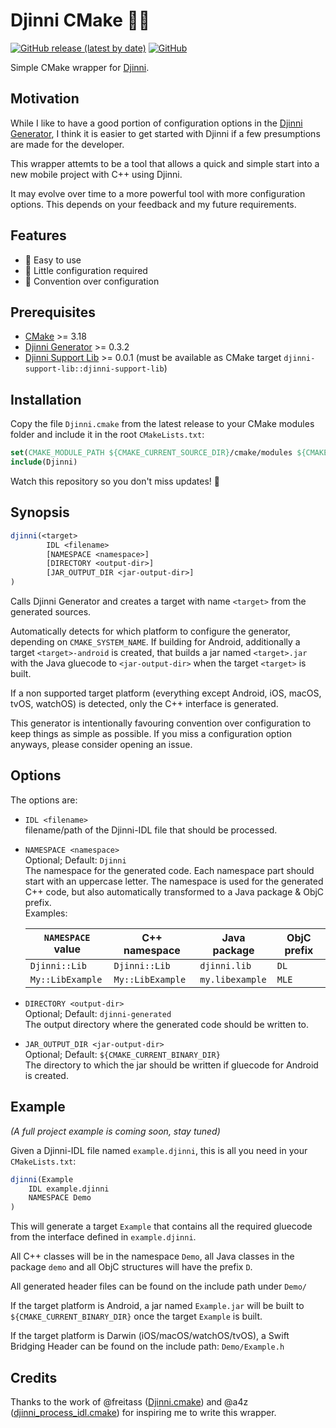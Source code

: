 # Djinni CMake 🧞‍♂️

[![GitHub release (latest by date)](https://img.shields.io/github/v/release/jothepro/djinni-cmake)](https://github.com/jothepro/djinni-cmake/releases/latest)
[![GitHub](https://img.shields.io/github/license/jothepro/djinni-cmake)](https://github.com/jothepro/djinni-cmake/blob/main/LICENSE)

Simple CMake wrapper for [Djinni](https://djinni.xlcpp.dev/).

## Motivation

While I like to have a good portion of configuration options in the [Djinni Generator](https://github.com/cross-language-cpp/djinni-generator), 
I think it is easier to get started with Djinni if a few presumptions are made for the developer.

This wrapper attemts to be a tool that allows a quick and simple start into a new mobile project with C++ using Djinni.

It may evolve over time to a more powerful tool with more configuration options. This depends on your feedback and my future requirements.

## Features

- 🎯 Easy to use
- 🧶 Little configuration required
- 🧩 Convention over configuration

## Prerequisites

- [CMake](https://cmake.org/) >= 3.18
- [Djinni Generator](https://github.com/cross-language-cpp/djinni-generator) >= 0.3.2
- [Djinni Support Lib](https://github.com/cross-language-cpp/djinni-support-lib) >= 0.0.1 (must be available as CMake target `djinni-support-lib::djinni-support-lib`)

## Installation

Copy the file `Djinni.cmake` from the latest release to your CMake modules folder and include it in the root `CMakeLists.txt`:

```cmake
set(CMAKE_MODULE_PATH ${CMAKE_CURRENT_SOURCE_DIR}/cmake/modules ${CMAKE_MODULE_PATH})
include(Djinni)
```

Watch this repository so you don't miss updates! 🔔

## Synopsis

```cmake
djinni(<target> 
        IDL <filename>
        [NAMESPACE <namespace>]
        [DIRECTORY <output-dir>]
        [JAR_OUTPUT_DIR <jar-output-dir>]
)
```

Calls Djinni Generator and creates a target with name `<target>` from the generated sources.

Automatically detects for which platform to configure the generator, depending on `CMAKE_SYSTEM_NAME`.
If building for Android, additionally a target `<target>-android` is created, that builds a jar named `<target>.jar` with the Java gluecode to `<jar-output-dir>` 
when the target `<target>` is built.

If a non supported target platform (everything except Android, iOS, macOS, tvOS, watchOS) is detected, only the C++ interface is generated.

This generator is intentionally favouring convention over configuration to keep things as simple as possible.
If you miss a configuration option anyways, please consider opening an issue.

## Options

The options are:

- `IDL <filename>`<br>
  filename/path of the Djinni-IDL file that should be processed.
- `NAMESPACE <namespace>`<br>
  Optional; Default: `Djinni`<br>
  The namespace for the generated code. Each namespace part should start with an uppercase letter.
  The namespace is used for the generated C++ code, but also automatically transformed to a Java package & ObjC prefix.<br>
  Examples:
  
  | `NAMESPACE` value | C++ namespace          | Java package           | ObjC prefix |
  | ----------------- | ---------------------- | ---------------------- | ------------|
  | `Djinni::Lib`     | `Djinni::Lib`          | `djinni.lib`           | `DL`        |
  | `My::LibExample`  | `My::LibExample`         | `my.libexample`        | `MLE`       |
  
- `DIRECTORY <output-dir>`<br>
  Optional; Default: `djinni-generated`<br>
  The output directory where the generated code should be written to.
- `JAR_OUTPUT_DIR <jar-output-dir>`<br>
  Optional; Default: `${CMAKE_CURRENT_BINARY_DIR}`<br>
  The directory to which the jar should be written if gluecode for Android is created.

## Example

*(A full project example is coming soon, stay tuned)*

Given a Djinni-IDL file named `example.djinni`, this is all you need in your `CMakeLists.txt`:

```cmake
djinni(Example
    IDL example.djinni
    NAMESPACE Demo
)
```

This will generate a target `Example` that contains all the required gluecode from the interface defined in `example.djinni`.

All C++ classes will be in the namespace `Demo`, all Java classes in the package `demo` and all ObjC structures will have the prefix `D`.

All generated header files can be found on the include path under `Demo/`

If the target platform is Android, a jar named `Example.jar` will be built to `${CMAKE_CURRENT_BINARY_DIR}` once the target `Example` is built.

If the target platform is Darwin (iOS/macOS/watchOS/tvOS), a Swift Bridging Header can be found on the include path: `Demo/Example.h`

## Credits

Thanks to the work of @freitass ([Djinni.cmake](https://github.com/cross-language-cpp/djinni-support-lib/blob/main/test-suite/Djinni.cmake)) and @a4z ([djinni_process_idl.cmake](https://github.com/cross-language-cpp/djinni-example-cc/blob/main/cmake/djinni_process_idl.cmake))
for inspiring me to write this wrapper.
